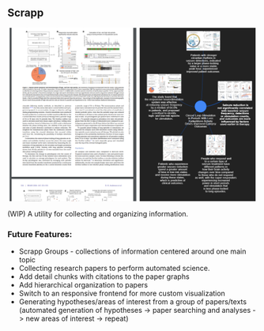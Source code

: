 ## Scrapp
![alt text](https://github.com/plehman2000/scrapp/blob/main/assets/graph.png?raw=true)

(WIP) A utility for collecting and organizing information.



### Future Features:
- Scrapp Groups - collections of information centered around one main topic
- Collecting research papers to perform automated science.
- Add detail chunks with citations to the paper graphs
- Add hierarchical organization to papers
-  Switch to an responsive frontend for more custom visualization
- Generating hypotheses/areas of interest from a group of papers/texts (automated generation of hypotheses -> paper searching and analyses -> new areas of interest -> repeat)
